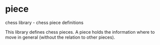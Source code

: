 # piece
chess library - chess piece definitions

This library defines chess pieces.
A piece holds the information where to move in general (without the relation to other pieces).
